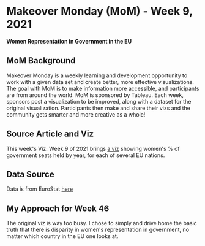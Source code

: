 # Makeover Monday (MoM) - Week 9, 2021
**Women Representation in Government in the EU**

## MoM Background
Makeover Monday is a weekly learning and development opportunity to work with a given data set and create better, more effective visualizations.  The goal with MoM is to make information more accessible, and participants are from around the world.  MoM is sponsored by Tableau.  Each week, sponsors post a visualization to be improved, along with a dataset for the original visualization.  Participants then make and share their vizs and the community gets smarter and more creative as a whole!

## Source Article and Viz
This week's Viz: Week 9 of 2021 brings [a viz](https://data.world/makeovermonday/2021w9) showing women's % of government seats held by year, for each of several EU nations. 

## Data Source
Data is from EuroStat [here](https://ec.europa.eu/eurostat/web/products-datasets/-/sdg_05_50)

## My Approach for Week 46
The original viz is way too busy.  I chose to simply and drive home the basic truth that there is disparity in women's representation in government, no matter which country in the EU one looks at.
